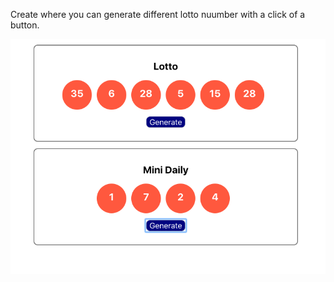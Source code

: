 Create where you can generate different lotto nuumber with a click of a button.

![](images/image.png)
